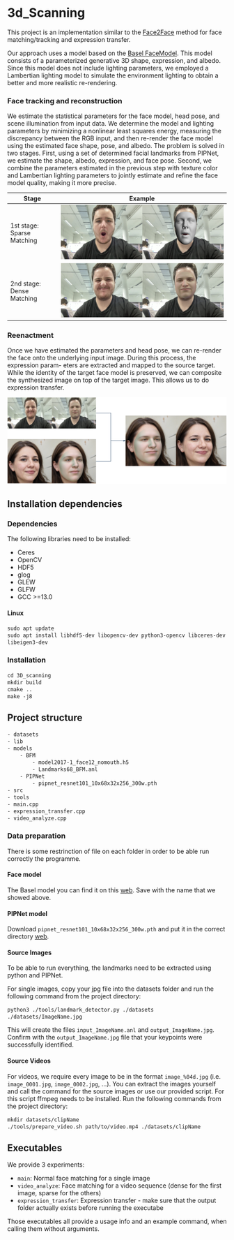 # 3d_Scanning
This project is an implementation similar to the [Face2Face](https://arxiv.org/abs/2007.14808) method for face matching/tracking and expression transfer.

Our approach uses a model based on the [Basel FaceModel](https://faces.dmi.unibas.ch/bfm/bfm2017.html). This model consists of a parameterized generative 3D shape, expression, and albedo.
Since this model does not include lighting parameters, we employed a Lambertian lighting model to simulate the environment lighting to obtain a better and more realistic re-rendering.

### Face tracking and reconstruction
We estimate the statistical parameters for the face model, head pose, and scene
illumination from input data. We determine the model and
lighting parameters by minimizing a nonlinear least squares
energy, measuring the discrepancy between the RGB input,
and then re-render the face model using the estimated face
shape, pose, and albedo. The problem is solved in two
stages. First, using a set of determined facial landmarks from PIPNet,
we estimate the shape, albedo, expression, and face pose.
Second, we combine the parameters estimated in the previous
step with texture color and Lambertian lighting parameters
to jointly estimate and refine the face model quality, making
it more precise.

| Stage | Example |
|---|---|
| 1st stage: Sparse Matching | ![Sparse Matching Example](imgs/sparse-matching.png) |
| 2nd stage: Dense Matching | ![Dense Matching Example](imgs/dense-matching.png) |


### Reenactment
Once we have estimated the parameters
and head pose, we can re-render the face onto the underlying input image. During this process, the expression param-
eters are extracted and mapped to the source target. While
the identity of the target face model is preserved, we can
composite the synthesized image on top of the target image.
This allows us to do expression transfer.

![Expression Transfer Example](imgs/expression-transfer.png)

## Installation dependencies

### Dependencies

The following libraries need to be installed:
- Ceres
- OpenCV
- HDF5
- glog
- GLEW
- GLFW
- GCC >=13.0

#### Linux
```
sudo apt update
sudo apt install libhdf5-dev libopencv-dev python3-opencv libceres-dev libeigen3-dev
```

### Installation

```
cd 3D_scanning
mkdir build
cmake ..
make -j8
```

  
## Project structure
```
- datasets
- lib
- models
    - BFM
        - model2017-1_face12_nomouth.h5
        - Landmarks68_BFM.anl
    - PIPNet
        - pipnet_resnet101_10x68x32x256_300w.pth
- src
- tools
- main.cpp
- expression_transfer.cpp
- video_analyze.cpp
```
### Data preparation
There is some restrinction of file on each folder in order to be able run correctly the programme.
#### Face model
The Basel model you can find it on this [web](https://faces.dmi.unibas.ch/bfm/bfm2017.html). Save with the name that we showed above.

#### PIPNet model
Download `pipnet_resnet101_10x68x32x256_300w.pth` and put it in  the correct directory [web](https://github.com/jhb86253817/PIPNet).

#### Source Images
To be able to run everything, the landmarks need to be extracted using python and PIPNet.

For single images, copy your jpg file into the datasets folder and run the following command from the project directory:
````
python3 ./tools/landmark_detector.py ./datasets ./datasets/ImageName.jpg
````
This will create the files `input_ImageName.anl` and `output_ImageName.jpg`. Confirm with the `output_ImageName.jpg` file that your keypoints were successfully identified.

#### Source Videos
For videos, we require every image to be in the format `image_%04d.jpg` (i.e. `image_0001.jpg`, `image_0002.jpg`, ...).
You can extract the images yourself and call the command for the source images or use our provided script.
For this script ffmpeg needs to be installed.
Run the following commands from the project directory:
```
mkdir datasets/clipName
./tools/prepare_video.sh path/to/video.mp4 ./datasets/clipName
```

## Executables
We provide 3 experiments:
- `main`: Normal face matching for a single image
- `video_analyze`: Face matching for a video sequence (dense for the first image, sparse for the others)
- `expression_transfer`: Expression transfer - make sure that the output folder actually exists before running the executabe

Those executables all provide a usage info and an example command, when calling them without arguments.
